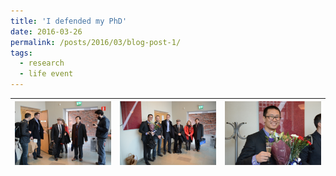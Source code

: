 ```yaml
---
title: 'I defended my PhD'
date: 2016-03-26
permalink: /posts/2016/03/blog-post-1/
tags:
  - research  
  - life event 
---
```


|![image_1](/images/thesis.jpg) |  ![image_2](/images/thesis_two.jpg)   | ![image_3](/images/thesis_three.jpg)   |
| ------------- | :-------------: |:-------------: |

